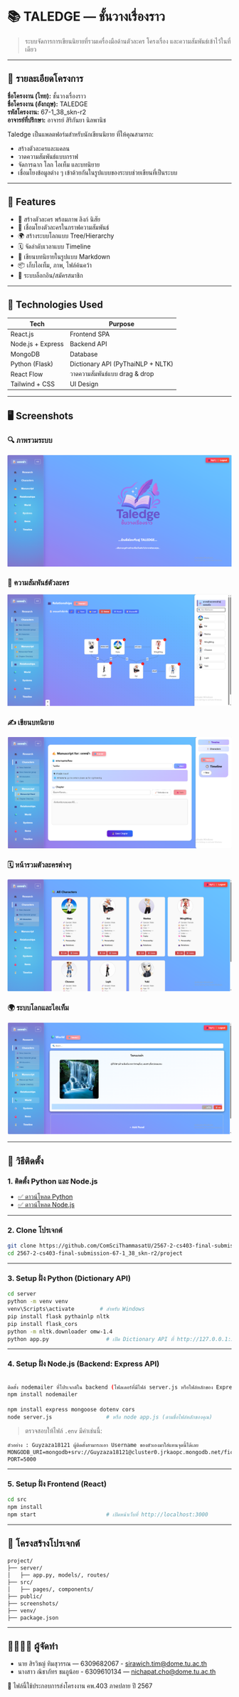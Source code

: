 
# 📚 TALEDGE — ชั้นวางเรื่องราว

> ระบบจัดการการเขียนนิยายที่รวมเครื่องมือด้านตัวละคร โครงเรื่อง และความสัมพันธ์เข้าไว้ในที่เดียว

---

## 📖 รายละเอียดโครงการ

**ชื่อโครงงาน (ไทย):** ชั้นวางเรื่องราว  
**ชื่อโครงงาน (อังกฤษ):** TALEDGE  
**รหัสโครงงาน:** 67-1_38_skn-r2  
**อาจารย์ที่ปรึกษา:** อาจารย์ สิริกันยา นิลพานิช  

Taledge เป็นแพลตฟอร์มสำหรับนักเขียนนิยาย ที่ให้คุณสามารถ:

- สร้างตัวละครและแคลน
- วาดความสัมพันธ์แบบกราฟ
- จัดการฉาก โลก ไอเท็ม และบทนิยาย
- เชื่อมโยงข้อมูลต่าง ๆ เข้าด้วยกันในรูปแบบของระบบช่วยเขียนที่เป็นระบบ

---

## 🎯 Features

- 👤 สร้างตัวละคร พร้อมภาพ ลิงก์ นิสัย
- 🧬 เชื่อมโยงตัวละครในกราฟความสัมพันธ์
- 🌍 สร้างระบบโลกแบบ Tree/Hierarchy
- 🗓 จัดลำดับเวลาแบบ Timeline
- 📝 เขียนบทนิยายในรูปแบบ Markdown
- 📦 เก็บไอเท็ม, ภาพ, ไฟล์ค้นคว้า
- 🔐 ระบบล็อกอิน/สมัครสมาชิก

---

## 🧰 Technologies Used

| Tech              | Purpose                            |
|-------------------|-------------------------------------|
| React.js          | Frontend SPA                        |
| Node.js + Express | Backend API                         |
| MongoDB           | Database                            |
| Python (Flask)    | Dictionary API (PyThaiNLP + NLTK)   |
| React Flow        | วาดความสัมพันธ์แบบ drag & drop     |
| Tailwind + CSS    | UI Design                           |

---

## 🖥 Screenshots

### 🔍 ภาพรวมระบบ
![Editor](./project/screenshots/Editor.png)

### 🧩 ความสัมพันธ์ตัวละคร
![Relationships](./project/screenshots/Relationships.png)

### ✍️ เขียนบทนิยาย
![Manuscript](./project/screenshots/Manuscript.png)

### 🗓 หน้ารวมตัวละครต่างๆ 
![Character](./project/screenshots/Character.png)

### 🌍 ระบบโลกและไอเท็ม
![world](./project/screenshots/world.png)

---

## 🚀 วิธีติดตั้ง

### 1. ติดตั้ง Python และ Node.js

- [✅ ดาวน์โหลด Python](https://www.python.org/downloads/)  
- [✅ ดาวน์โหลด Node.js](https://nodejs.org/en)

---

### 2. Clone โปรเจกต์

```bash
git clone https://github.com/ComSciThammasatU/2567-2-cs403-final-submission-67-1_38_skn-r2.git
cd 2567-2-cs403-final-submission-67-1_38_skn-r2/project
```

---

### 3. Setup ฝั่ง Python (Dictionary API)

```bash
cd server
python -m venv venv
venv\Scripts\activate        # สำหรับ Windows
pip install flask pythainlp nltk
pip install flask_cors
python -m nltk.downloader omw-1.4
python app.py                  # เปิด Dictionary API ที่ http://127.0.0.1:5000/lookup
```

---

### 4. Setup ฝั่ง Node.js (Backend: Express API)

```bash

ติดตั้ง nodemailer ที่โปรเจกต์ใน backend (โฟลเดอร์ที่มีไฟล์ server.js หรือไฟล์หลักของ Express)
npm install nodemailer

npm install express mongoose dotenv cors
node server.js                 # หรือ node app.js (ตามชื่อไฟล์หลักของคุณ)
```

> ตรวจสอบให้ไฟล์ `.env` มีค่าเช่นนี้:

```env
ตัวอย่าง : Guyzaza18121 ผู้ติดตั้งสามารถเอา Username ของตัวเองมาใส่แทนจุดนี้ได้เลย
MONGODB_URI=mongodb+srv://Guyzaza18121@cluster0.jrkaopc.mongodb.net/fictiondb
PORT=5000
```

---

### 5. Setup ฝั่ง Frontend (React)

```bash
cd src
npm install
npm start                      # เปิดหน้าเว็บที่ http://localhost:3000
```

---

## 📂 โครงสร้างโปรเจกต์

```
project/
├── server/
│   ├── app.py, models/, routes/
├── src/
│   ├── pages/, components/
├── public/
├── screenshots/
├── venv/
├── package.json
```

---

## 👨‍👩‍👧‍👦 ผู้จัดทำ

- นาย สิรวิชญ์ ทิมสุวรรณ — 6309682067 - sirawich.tim@dome.tu.ac.th  
- นางสาว ณิชาภัทร ชมภูน้อย - 6309610134 — nichapat.cho@dome.tu.ac.th  

📌 ไฟล์นี้ใช้ประกอบการส่งโครงงาน คพ.403 ภาคปลาย ปี 2567
